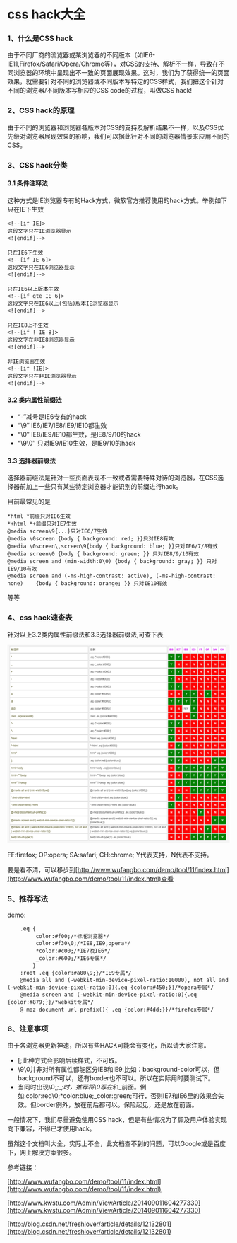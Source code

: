 # css hack大全



### 1、什么是CSS hack
由于不同厂商的流览器或某浏览器的不同版本（如IE6-IE11,Firefox/Safari/Opera/Chrome等），对CSS的支持、解析不一样，导致在不同浏览器的环境中呈现出不一致的页面展现效果。这时，我们为了获得统一的页面效果，就需要针对不同的浏览器或不同版本写特定的CSS样式，我们把这个针对不同的浏览器/不同版本写相应的CSS code的过程，叫做CSS hack!

### 2、CSS hack的原理

由于不同的浏览器和浏览器各版本对CSS的支持及解析结果不一样，以及CSS优先级对浏览器展现效果的影响，我们可以据此针对不同的浏览器情景来应用不同的CSS。

### 3、CSS hack分类

#### 3.1 条件注释法

这种方式是IE浏览器专有的Hack方式，微软官方推荐使用的hack方式。举例如下
只在IE下生效

	<!--[if IE]>
	这段文字只在IE浏览器显示
	<![endif]-->
	
	只在IE6下生效
	<!--[if IE 6]>
	这段文字只在IE6浏览器显示
	<![endif]-->
	
	只在IE6以上版本生效
	<!--[if gte IE 6]>
	这段文字只在IE6以上(包括)版本IE浏览器显示
	<![endif]-->
	
	只在IE8上不生效
	<!--[if ! IE 8]>
	这段文字在非IE8浏览器显示
	<![endif]-->
	
	非IE浏览器生效
	<!--[if !IE]>
	这段文字只在非IE浏览器显示
	<![endif]-->


#### 3.2 类内属性前缀法

* “-″减号是IE6专有的hack
* “\9″ IE6/IE7/IE8/IE9/IE10都生效
* “\0″ IE8/IE9/IE10都生效，是IE8/9/10的hack
* “\9\0″ 只对IE9/IE10生效，是IE9/10的hack


#### 3.3 选择器前缀法

选择器前缀法是针对一些页面表现不一致或者需要特殊对待的浏览器，在CSS选择器前加上一些只有某些特定浏览器才能识别的前缀进行hack。

目前最常见的是

	*html *前缀只对IE6生效
	*+html *+前缀只对IE7生效
	@media screen\9{...}只对IE6/7生效
	@media \0screen {body { background: red; }}只对IE8有效
	@media \0screen\,screen\9{body { background: blue; }}只对IE6/7/8有效
	@media screen\0 {body { background: green; }} 只对IE8/9/10有效
	@media screen and (min-width:0\0) {body { background: gray; }} 只对IE9/10有效
	@media screen and (-ms-high-contrast: active), (-ms-high-contrast: none) 	{body { background: orange; }} 只对IE10有效
等等

### 4、css hack速查表

针对以上3.2类内属性前缀法和3.3选择器前缀法,可查下表


![image](https://raw.githubusercontent.com/blueIce525/myblog/master/images/css-hack.png)

FF:firefox; OP:opera; SA:safari; CH:chrome; Y代表支持，N代表不支持。

要是看不清，可以移步到[http://www.wufangbo.com/demo/tool/11/index.html](http://www.wufangbo.com/demo/tool/11/index.html)查看


### 5、推荐写法

demo:

        .eq {
             color:#f00;/*标准浏览器*/
             color:#f30\0;/*IE8,IE9,opera*/
             *color:#c00;/*IE7及IE6*/
             _color:#600;/*IE6专属*/
            }
        :root .eq {color:#a00\9;}/*IE9专属*/
        @media all and (-webkit-min-device-pixel-ratio:10000), not all and (-webkit-min-device-pixel-ratio:0){.eq {color:#450;}}/*opera专属*/
        @media screen and (-webkit-min-device-pixel-ratio:0){.eq {color:#879;}}/*webkit专属*/
        @-moz-document url-prefix(){ .eq {color:#4dd;}}/*firefox专属*/
  

### 6、注意事项

由于各浏览器更新神速，所以有些HACK可能会有变化，所以请大家注意。

* [;此种方式会影响后续样式，不可取。
* \9\0并非对所有属性都能区分IE8和IE9.比如：background-color可以，但background不可以，还有border也不可以。所以在实际用时要测试下。
* 当同时出现\0;*;_;时，推荐将\0写在*和_前面。例如:color:red\0;*color:blue;_color:green;可行，否则IE7和IE6里的效果会失效。但border例外，放在前后都可以。保险起见，还是放在前面。

一般情况下，我们尽量避免使用CSS hack，但是有些情况为了顾及用户体验实现向下兼容，不得已才使用hack。

虽然这个文档叫大全，实际上不全，此文档查不到的问题，可以Google或是百度下，网上解决方案很多。

参考链接：

[http://www.wufangbo.com/demo/tool/11/index.html](http://www.wufangbo.com/demo/tool/11/index.html)

[http://www.kwstu.com/Admin/ViewArticle/201409011604277330](http://www.kwstu.com/Admin/ViewArticle/201409011604277330)

[http://blog.csdn.net/freshlover/article/details/12132801](http://blog.csdn.net/freshlover/article/details/12132801)


